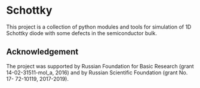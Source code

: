 # Schottky

This project is a collection of python modules and tools for simulation of 1D Schottky diode with some defects in the semiconductor bulk.

## Acknowledgement

The project was supported by Russian Foundation for Basic Research (grant 14-02-31511-mol_a, 2016)
and by Russian Scientific Foundation (grant No. 17- 72-10119, 2017-2019).